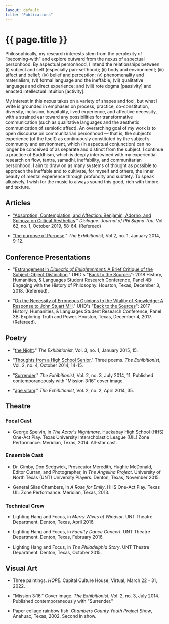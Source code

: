 ```yaml
---
layout: default
title: "Publications"
---
```


# {{ page.title }}

<div class="text">
  <p>Philosophically, my research interests stem from the perplexity of “becoming-with” and explore outward from the nexus of aspectual personhood. By aspectual personhood, I intend the relationships between (i) subject and self (especially pan-selfhood); (ii) body and environment; (iii) affect and belief; (iv) belief and perception; (v) phenomenality and materialism; (vi) formal language and the ineffable; (vii) qualitative languages and direct experience; and (viii) rote dogma [passivity] and enacted intellectual intuition [activity].</p>

  <p>My interest in this nexus takes on a variety of shapes and foci, but what I write is grounded in emphases on process, practice, co-constitution, diversity, inclusion, hospitality, lived experience, and affective necessity, with a strained ear toward any possibilities for transformative communication (such as qualitative languages and the aesthetic communication of semiotic affect). An overarching goal of my work is to open discourse on communitarian personhood — that is, the subject’s experience (of the Itself) as continuously constituted by the subject’s community and environment, which (in aspectual conjunction) can no longer be conceived of as separate and distinct from the subject. I continue a practice of Buddhism, which is deeply intertwined with my experiential research on flow, tantra, samadhi, ineffability, and communitarian personhood. I aim to draw on as many systems of thought as possible to approach the ineffable and to cultivate, for myself and others, the inner beauty of mental experience through profundity and subtlety. To speak allusively, I wish for the music to always sound this good, rich with timbre and texture.</p>
</div>


## Articles

* ["Absorption, Contemplation, and Affection: Benjamin, Adorno, and Spinoza on Critical Aesthetics](/assets/pdfs/2019-10-benjamin-adorno-spinoza.pdf)." *Dialogue: Journal of Phi Sigma Tau*, Vol. 62, no. 1, October 2019, 58-64. (Refereed)

* ["the purpose of Purpose](https://thexzbt.files.wordpress.com/2013/02/2014-1.pdf)." *The Exhibitionist*, Vol 2, no. 1, January 2014, 9-12.


## Conference Presentations

* "[Estrangement in *Dialectic of Enlightenment*: A Brief Critique of the Subject-Object Distinction](/assets/pdfs/2018-12-03-estrangement.pdf)." UHD's "[Back to the Sources](https://www.uhd.edu/academics/humanities/about/departments/hhl/Documents/2018-HHL-Student-Resaerch-Conference-PROGRAM.pdf)": 2018 History, Humanities, & Languages Student Research Conference, Panel 4B: Engaging with the History of Philosophy. Houston, Texas, December 3, 2018. (Refereed).

* "[On the Necessity of Erroneous Opinions to the Vitality of Knowledge: A Response to John Stuart Mill](/assets/pdfs/2017-12-04-erroneous-opinions.pdf)." UHD's "[Back to the Sources](/assets/pdfs/2017-12-04-conference-program.pdf)": 2017 History, Humanities, & Languages Student Research Conference, Panel 3B: Exploring Truth and Power. Houston, Texas, December 4, 2017. (Refereed).


## Poetry

* "[the Night](https://thexzbt.files.wordpress.com/2013/02/2015-1.pdf)." *The Exhibitionist*, Vol. 3, no. 1, January 2015, 15.

* "[Thoughts from a High School Senior](https://thexzbt.files.wordpress.com/2014/10/2014-4.pdf)." Three poems. *The Exhibitionist*, Vol. 2, no. 4, October 2014, 14-15.

* "[Surrender](https://thexzbt.files.wordpress.com/2013/02/2014-3.pdf)." *The Exhibitionist*, Vol. 2, no. 3, July 2014, 11. Published contemporaneously with "Mission 3:16" cover image.

* "[age vitam](https://thexzbt.files.wordpress.com/2013/02/2014-2.pdf)." *The Exhibitionist*, Vol. 2, no. 2, April 2014, 35.


## Theatre

### Focal Cast

* George Spelvin, in *The Actor's Nightmare*. Huckabay High School (HHS) One-Act Play. Texas University Interscholastic League (UIL) Zone Performance. Meridian, Texas, 2014. All-star cast.

### Ensemble Cast

* Dr. Gimby, Don Sedgwick, Prosecutor Meredith, Hughie McDonald, Editor Curran, and Photographer, in *The Angelina Project*. University of North Texas (UNT) University Players. Denton, Texas, November 2015.

* General Silas Chambers, in *A Rose for Emily*. HHS One-Act Play. Texas UIL Zone Performance. Meridian, Texas, 2013.

### Technical Crew

* Lighting Hang and Focus, in *Merry Wives of Windsor*. UNT Theatre Department. Denton, Texas, April 2016.

* Lighting Hang and Focus, in *Faculty Dance Concert*. UNT Theatre Department. Denton, Texas, February 2016.

* Lighting Hang and Focus, in *The Philadelphia Story*. UNT Theatre Department. Denton, Texas, October 2015.

## Visual Art

* Three paintings. *HOPE*. Capital Culture House, Virtual, March 22 - 31, 2022.

* "Mission 3:16." Cover image. *The Exhibitionist*, Vol. 2, no. 3, July 2014. Published contemporaneously with "Surrender."

* Paper collage rainbow fish. *Chambers County Youth Project Show*, Anahuac, Texas, 2002. Second in show.
